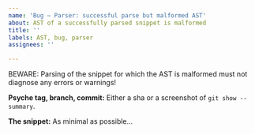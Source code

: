 ```yaml
---
name: 'Bug — Parser: successful parse but malformed AST'
about: AST of a successfully parsed snippet is malformed
title: ''
labels: AST, bug, parser
assignees: ''

---
```


BEWARE: Parsing of the snippet for which the AST is malformed must not diagnose any errors or warnings!

**Psyche tag, branch, commit:**
Either a sha or a screenshot of `git show --summary`.

**The snippet:**
As minimal as possible…
